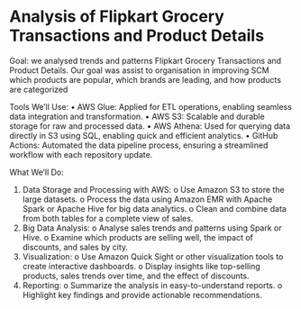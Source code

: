 # Analysis of Flipkart Grocery Transactions and Product Details
Goal: 
we analysed trends and patterns Flipkart Grocery Transactions and Product Details. Our goal was assist to organisation in improving SCM which products are popular, which brands are leading, and how products are categorized

Tools We’ll Use:
•  AWS Glue: Applied for ETL operations, enabling seamless data integration and transformation.
•  AWS S3: Scalable and durable storage for raw and processed data.
•  AWS Athena: Used for querying data directly in S3 using SQL, enabling quick and efficient analytics.
•  GitHub Actions: Automated the data pipeline process, ensuring a streamlined workflow with each repository update.

What We’ll Do:
1.	Data Storage and Processing with AWS:
o	Use Amazon S3 to store the large datasets.
o	Process the data using Amazon EMR with Apache Spark or Apache Hive for big data analytics.
o	Clean and combine data from both tables for a complete view of sales.
2.	Big Data Analysis:
o	Analyse sales trends and patterns using Spark or Hive.
o	Examine which products are selling well, the impact of discounts, and sales by city.
3.	Visualization:
o	Use Amazon Quick Sight or other visualization tools to create interactive dashboards.
o	Display insights like top-selling products, sales trends over time, and the effect of discounts.
4.	Reporting:
o	Summarize the analysis in easy-to-understand reports.
o	Highlight key findings and provide actionable recommendations.





